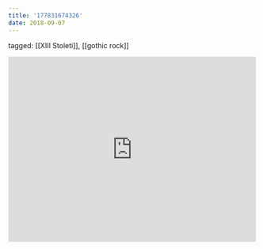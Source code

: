 ```yaml
---
title: '177831674326'
date: 2018-09-07
---
```

tagged: [[XIII Stoleti]], [[gothic rock]]
<iframe allow="accelerometer; autoplay; clipboard-write; encrypted-media; gyroscope; picture-in-picture" allowfullscreen="" frameborder="0" height="375" id="youtube_iframe" src="https://www.youtube.com/embed/BW7t0M_FQ6A?feature=oembed&amp;enablejsapi=1&amp;origin=https://safe.txmblr.com&amp;wmode=opaque" width="500"></iframe>